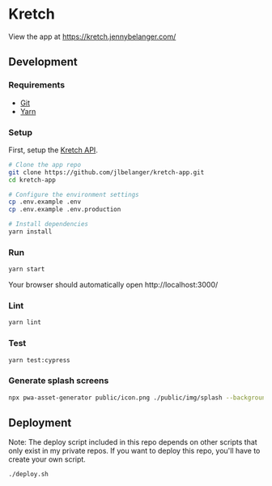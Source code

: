 # Kretch

View the app at https://kretch.jennybelanger.com/

## Development

### Requirements

- [Git](https://git-scm.com/)
- [Yarn](https://classic.yarnpkg.com/en/docs/install)

### Setup

First, setup the [Kretch API](https://github.com/jlbelanger/kretch-api).

``` bash
# Clone the app repo
git clone https://github.com/jlbelanger/kretch-app.git
cd kretch-app

# Configure the environment settings
cp .env.example .env
cp .env.example .env.production

# Install dependencies
yarn install
```

### Run

``` bash
yarn start
```

Your browser should automatically open http://localhost:3000/

### Lint

``` bash
yarn lint
```

### Test

``` bash
yarn test:cypress
```

### Generate splash screens

``` bash
npx pwa-asset-generator public/icon.png ./public/img/splash --background "#283593" --splash-only --type png --portrait-only --padding "20%"
```

## Deployment

Note: The deploy script included in this repo depends on other scripts that only exist in my private repos. If you want to deploy this repo, you'll have to create your own script.

``` bash
./deploy.sh
```
